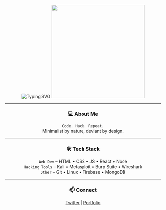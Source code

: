 <!-- README for V0!D -->

<div align="center">

<img src="https://readme-typing-svg.demolab.com?font=Fira+Code&duration=3000&pause=1000&center=true&vCenter=true&multiline=true&width=435&lines=Simply+V0!D...;Ethical+Hacker+%7C+Web+Dev+%7C+Nothingness" alt="Typing SVG" />

<img src="https://raw.githubusercontent.com/Aniket965/Aniket965/master/hacker.gif" width="300"/>

---

### 💻 About Me
`Code. Hack. Repeat.`  
Minimalist by nature, deviant by design.

---

### 🛠️ Tech Stack
`Web Dev` – HTML • CSS • JS • React • Node  
`Hacking Tools` – Kali • Metasploit • Burp Suite • Wireshark  
`Other` – Git • Linux • Firebase • MongoDB

---

### 📫 Connect
[Twitter](https://twitter.com/maxroshHQ)  | [Portfolio](https://yourwebsite.com)

</div>
